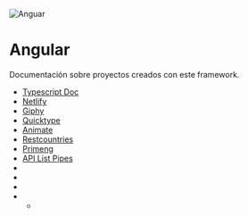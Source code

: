 ![Anguar](https://www.ryadel.com/wp-content/uploads/2017/10/angular-logo.jpg)
# Angular
Documentación sobre proyectos creados con este framework.

* [Typescript Doc](https://www.typescriptlang.org/)
* [Netlify](https://netlify.com)
* [Giphy](https://developers.giphy.com/)
* [Quicktype](https://app.quicktype.io/)
* [Animate](https://animate.style/)
* [Restcountries](https://restcountries.eu/)
* [Primeng](https://www.primefaces.org/primeng/)
* [API List Pipes](https://angular.io/api?query=pipe)
* []()
* []()
* []()
* *

